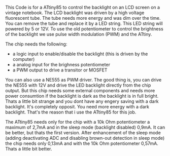 This Code is for a ATtiny85 to control the backlight on an LCD screen on a vintage notebook. The LCD backlight was driven by a high voltage fluorescent tube. The tube needs more energy and was dim over the time. You can remove the tube and replace it by a LED string. This LED string will powered by 5 or 12V. To use the old potentiometer to control the brightness of the backlight we use pulse width modulation (PWM) and the ATtiny.

The chip needs the following:
- a logic input to enable/disable the backlight (this is driven by the computer)
- a analog input for the brighness potentiometer
- a PWM output to drive a transitor or MOSFET

You can also use a NE555 as PWM driver. The good thing is, you can drive the NE555 with 12V and drive the LED backlight directly from the chip output. But this chip needs some external components and needs more power consumtion if the backlight is dark as the backlight is in full bright. Thats a little bit strange and you dont have any engery saving with a dark backlight. It's completely opposit. You need more energy with a dark backlight.
That's the reason that i use the ATtiny85 for this job.

The ATtiny85 needs only for the chip with a 10k Ohm potentiometer a maximum of 2,7mA and in the sleep mode (backlight disabled) 0,9mA. It can be better, but thats the first version. After enhancement of the sleep mode (adding deactivating ADC and disabling brown-out detection in sleep mode) the chip needs only 0,13mA and with the 10k Ohm potentiometer 0,57mA. Thats a little bit better.
